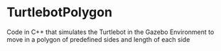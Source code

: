 # TurtlebotPolygon
Code in C++ that simulates the Turtlebot in the Gazebo Environment to move in a polygon of predefined sides and length of each side

